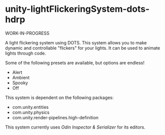 # unity-lightFlickeringSystem-dots-hdrp

WORK-IN-PROGRESS

A light flickering system using DOTS. This system allows you to make dynamic and controllable "flickers" for your lights.
It can be used to animate lights through code.

Some of the following presets are available, but options are endless!
- Alert
- Ambient
- Spooky
- Off

This system is dependent on the following packages:
- com.unity.entities
- com.unity.physics
- com.unity.render-pipelines.high-definition

This system currently uses *Odin Inspector & Serializer* for its editors.
